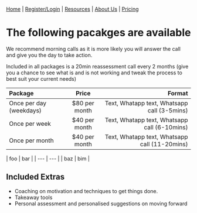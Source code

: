 
[Home](index.md) | [Register/Login](login.md) | [Resources](resources.md) | [About Us](about.md) | [Pricing](price.md)

# The following pacakges are available

We recommend morning calls as it is more likely you will answer the call and give you the day to take action.
<p>

Included in all packages is a 20min reassessment call every 2 months (give you a chance to see what is and is not working and tweak the process to best suit your current needs)
<p>
<p>


| Package      | Price | Format     |
| :---        |    :----:   |          ---: |
| Once per day (weekdays)      | $80 per month       | Text, Whatapp text, Whatsapp call (3-5mins)   |
| Once per week   | $40 per month        | Text, Whatapp text, Whatsapp call (6-10mins)      |
| Once per month   | $40 per month        | Text, Whatapp text, Whatsapp call (11-20mins)      |
<p>
| foo | bar |
| --- | --- |
| baz | bim |

<p>

## Included Extras

- Coaching on motivation and techniques to get things done.
- Takeaway tools
- Personal assessment and personalised suggestions on moving forward

